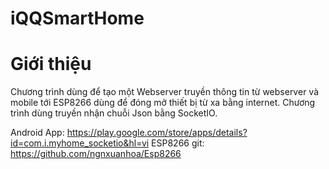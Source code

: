 # iQQSmartHome
# Giới thiệu

Chương trình dùng để tạo một Webserver truyền thông tin từ webserver và mobile tới ESP8266 dùng để đóng mở thiết bị từ xa bằng internet.
Chương trình dùng truyền nhận chuỗi Json bằng SocketIO.

Android App: https://play.google.com/store/apps/details?id=com.i.myhome_socketio&hl=vi
ESP8266 git: https://github.com/ngnxuanhoa/Esp8266
